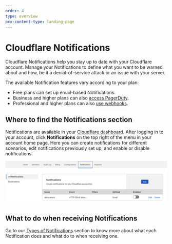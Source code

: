 ```yaml
---
order: 4
type: overview
pcx-content-type: landing-page
---
```


<ContentColumn>

# Cloudflare Notifications

Cloudflare Notifications help you stay up to date with your Cloudflare account. Manage your Notifications to define what you want to be warned about and how, be it a denial-of-service attack or an issue with your server.

The available Notification features vary according to your plan:

- Free plans can set up email-based Notifications.
- Business and higher plans can also [access PagerDuty](/notifications/create-notifications/create-pagerduty).
- Professional and higher plans can also [use webhooks](/notifications/create-notifications/configure-webhooks).

## Where to find the Notifications section

Notifications are available in your [Cloudflare dashboard](https://dash.cloudflare.com/login). After logging in to your account, click **Notifications** on the top right of the menu in your account home page. Here you can create notifications for different scenarios, edit notifications previously set up, and enable or disable notifications.

![Where to find the Notifications section](../static/images/notifications/where-to-find.png)

## What to do when receiving Notifications

Go to our [Types of Notifications](notification-available/) section to know more about what each Notification does and what do to when receiving one.

</ContentColumn>
